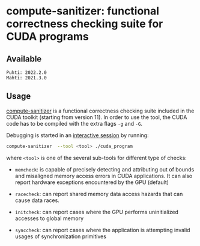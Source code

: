# compute-sanitizer: functional correctness checking suite for CUDA programs

## Available
    Puhti: 2022.2.0
    Mahti: 2021.3.0
## Usage    
[compute-sanitizer](https://docs.nvidia.com/cuda/compute-sanitizer/index.html) is a functional correctness checking suite included in the CUDA toolkit (starting from version 11). 
In order to use the tool, the CUDA code has to be compiled with the extra flags
`-g` and `-G`.

Debugging is started in an [interactive session](../computing/running/interactive-usage.md) 
by running:

```bash
compute-sanitizer  --tool <tool> ./cuda_program
```
where `<tool>` is one of the several sub-tools for different type of checks:

* `memcheck`: is capable of precisely detecting and attributing out of bounds and misaligned memory access errors in CUDA applications. It can also report hardware exceptions encountered by the GPU (default)

* `racecheck`: can report shared memory data access hazards that can cause data races.

* `initcheck`: can report cases where the GPU performs uninitialized accesses to global memory 

* `synccheck`: can report cases where the application is attempting invalid usages of synchronization primitives
